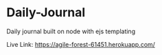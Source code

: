 # Daily-Journal
Daily journal built on node with ejs templating

Live Link: https://agile-forest-61451.herokuapp.com/

